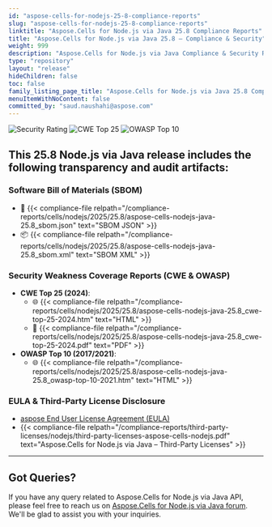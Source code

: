 ```yaml
---
id: "aspose-cells-for-nodejs-25-8-compliance-reports"
slug: "aspose-cells-for-nodejs-25-8-compliance-reports"
linktitle: "Aspose.Cells for Node.js via Java 25.8 Compliance Reports"
title: "Aspose.Cells for Node.js via Java 25.8 – Compliance & Security"
weight: 999
description: "Aspose.Cells for Node.js via Java Compliance & Security Reports | Release 25.8"
type: "repository"
layout: "release"
hideChildren: false
toc: false
family_listing_page_title: "Aspose.Cells for Node.js via Java 25.8 Compliance & Security Reports"
menuItemWithNoContent: false
committed_by: "saud.naushahi@aspose.com"
---
```


![Security Rating](https://img.shields.io/badge/Security%20Rating-A-brightgreen?style=flat-square&logo=verizon)
![CWE Top 25](https://img.shields.io/badge/CWE%20Top%2025-2024-blue?style=flat-square&logo=checkmarx)
![OWASP Top 10](https://img.shields.io/badge/OWASP%20Top%2010-2021-blue?style=flat-square&logo=openaccess)

## This 25.8 Node.js via Java release includes the following transparency and audit artifacts:

### Software Bill of Materials (SBOM)

- 🧾 {{< compliance-file relpath="/compliance-reports/cells/nodejs/2025/25.8/aspose-cells-nodejs-java-25.8_sbom.json" text="SBOM JSON" >}}
- 📦 {{< compliance-file relpath="/compliance-reports/cells/nodejs/2025/25.8/aspose-cells-nodejs-java-25.8_sbom.xml" text="SBOM XML" >}}



### Security Weakness Coverage Reports (CWE & OWASP)
- **CWE Top 25 (2024)**:
  - 🌐 {{< compliance-file relpath="/compliance-reports/cells/nodejs/2025/25.8/aspose-cells-nodejs-java-25.8_cwe-top-25-2024.htm" text="HTML" >}}
  - 📄 {{< compliance-file relpath="/compliance-reports/cells/nodejs/2025/25.8/aspose-cells-nodejs-java-25.8_cwe-top-25-2024.pdf" text="PDF" >}}
- **OWASP Top 10 (2017/2021)**:
  - 🌐 {{< compliance-file relpath="/compliance-reports/cells/nodejs/2025/25.8/aspose-cells-nodejs-java-25.8_owasp-top-10-2021.htm" text="HTML" >}}



### EULA & Third-Party License Disclosure

- [aspose End User License Agreement (EULA)](https://files.conholdate.app/viewer/view/4Y8UNm7laVFjMAd0r/aspose_end-user-license-agreement_2024-05-16.pdf)
- {{< compliance-file relpath="/compliance-reports/third-party-licenses/nodejs/third-party-licenses-aspose-cells-nodejs.pdf" text="Aspose.Cells for Node.js via Java – Third-Party Licenses" >}}



---

## Got Queries?

If you have any query related to Aspose.Cells for Node.js via Java API, please feel free to reach us on [Aspose.Cells for Node.js via Java forum](https://forum.aspose.com/c/cells/). We'll be glad to assist you with your inquiries.
